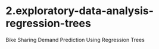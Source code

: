 # 2.exploratory-data-analysis-regression-trees
Bike Sharing Demand Prediction Using Regression Trees
